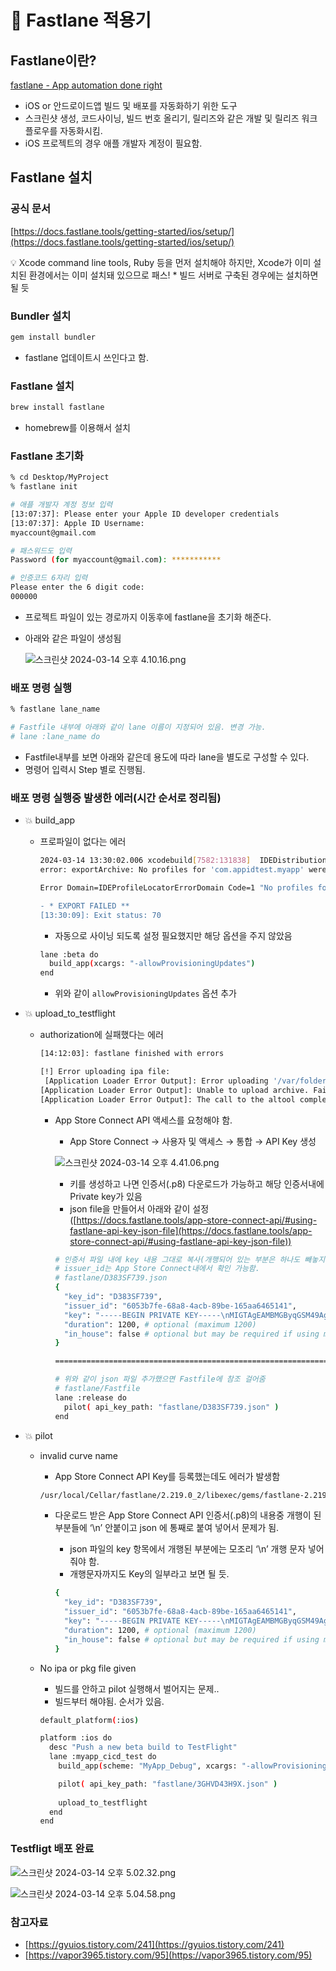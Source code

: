 # 🚀 Fastlane 적용기

## Fastlane이란?

[fastlane - App automation done right](https://fastlane.tools/)

- iOS or 안드로이드앱 빌드 및 배포를 자동화하기 위한 도구
- 스크린샷 생성, 코드사이닝, 빌드 번호 올리기, 릴리즈와 같은 개발 및 릴리즈 워크플로우를 자동화시킴.
- iOS 프로젝트의 경우 애플 개발자 계정이 필요함.

## Fastlane 설치

### 공식 문서

[https://docs.fastlane.tools/getting-started/ios/setup/](https://docs.fastlane.tools/getting-started/ios/setup/)

<aside>
💡 Xcode command line tools, Ruby 등을 먼저 설치해야 하지만, Xcode가 이미 설치된 환경에서는 이미 설치돼 있으므로 패스!
* 빌드 서버로 구축된 경우에는 설치하면 될 듯

</aside>

### Bundler 설치

```bash
gem install bundler
```

- fastlane 업데이트시 쓰인다고 함.

### Fastlane 설치

```bash
brew install fastlane
```

- homebrew를 이용해서 설치

### Fastlane 초기화

```bash
% cd Desktop/MyProject
% fastlane init

# 애플 개발자 계정 정보 입력
[13:07:37]: Please enter your Apple ID developer credentials
[13:07:37]: Apple ID Username:
myaccount@gmail.com

# 패스워드도 입력
Password (for myaccount@gmail.com): ***********

# 인증코드 6자리 입력
Please enter the 6 digit code:
000000
```

- 프로젝트 파일이 있는 경로까지 이동후에 fastlane을 초기화 해준다.
- 아래와 같은 파일이 생성됨
    
    ![스크린샷 2024-03-14 오후 4.10.16.png](Images/fastlane_1.png)
    

### 배포 명령 실행

```bash
% fastlane lane_name

# Fastfile 내부에 아래와 같이 lane 이름이 지정되어 있음. 변경 가능.
# lane :lane_name do
```

- Fastfile내부를 보면 아래와 같은데 용도에 따라 lane을 별도로 구성할 수 있다.
- 명령어 입력시 Step 별로 진행됨.

### 배포 명령 실행중 발생한 에러(시간 순서로 정리됨)

- 💥 build_app
    - 프로파일이 없다는 에러
        
        ```bash
        2024-03-14 13:30:02.006 xcodebuild[7582:131838]  IDEDistribution: App Store Connect request for store configuration failed for account (null) (Account "(null)": Unable to authenticate with App Store Connect (Error Domain=ITunesConnectionOperationErrorDomain Code=1085 "No provider associated with App Store Connect user" UserInfo={NSLocalizedRecoverySuggestion=No provider associated with App Store Connect user, NSLocalizedFailureReason=App Store operation failed., NSLocalizedDescription=No provider associated with App Store Connect user}))
        error: exportArchive: No profiles for 'com.appidtest.myapp' were found
        
        Error Domain=IDEProfileLocatorErrorDomain Code=1 "No profiles for 'com.appidtest.myapp' were found" UserInfo={IDEDistributionIssueSeverity=3, NSLocalizedDescription=No profiles for 'com.appidtest.myapp' were found, NSLocalizedRecoverySuggestion=Xcode couldn't find any iOS App Store provisioning profiles matching 'com.appidtest.myapp'. Automatic signing is disabled and unable to generate a profile. To enable automatic signing, pass -allowProvisioningUpdates to xcodebuild.}
        
        - * EXPORT FAILED **
        [13:30:09]: Exit status: 70
        ```
        
        - 자동으로 사이닝 되도록 설정 필요했지만 해당 옵션을 주지 않았음
        
        ```bash
        lane :beta do
          build_app(xcargs: "-allowProvisioningUpdates")
        end
        ```
        
        - 위와 같이 `allowProvisioningUpdates` 옵션 추가
- 💥 upload_to_testflight
    - authorization에 실패했다는 에러
        
        ```bash
        [14:12:03]: fastlane finished with errors
        
        [!] Error uploading ipa file: 
         [Application Loader Error Output]: Error uploading '/var/folders/kd/k1f6s0qn5fqg2_lqdrh40xfw0000gn/T/e4ec9125-3bc7-4eae-97a5-28435f595968.ipa'.
        [Application Loader Error Output]: Unable to upload archive. Failed to get authorization for username 'myaccount@gmail.com' and password. (
        [Application Loader Error Output]: The call to the altool completed with a non-zero exit status: 1. This indicates a failure.
        ```
        
        - App Store Connect API 액세스를 요청해야 함.
            - App Store Connect → 사용자 및 액세스 → 통합 → API Key 생성
            
            ![스크린샷 2024-03-14 오후 4.41.06.png](Images/fastlane_2.png)
            
            - 키를 생성하고 나면 인증서(.p8) 다운로드가 가능하고 해당 인증서내에 Private key가 있음
            - json file을 만들어서 아래와 같이 설정([https://docs.fastlane.tools/app-store-connect-api/#using-fastlane-api-key-json-file](https://docs.fastlane.tools/app-store-connect-api/#using-fastlane-api-key-json-file))
            
            ```bash
            # 인증서 파일 내에 key 내용 그대로 복사(개행되어 있는 부분은 하나도 빼놓지 않고 개행문자 '\n' 붙여줘야 함!)
            # issuer_id는 App Store Connect내에서 확인 가능함.
            # fastlane/D383SF739.json
            {
              "key_id": "D383SF739",
              "issuer_id": "6053b7fe-68a8-4acb-89be-165aa6465141",
              "key": "-----BEGIN PRIVATE KEY-----\nMIGTAgEAMBMGByqGSM49AgEGCCqGSM49AwEHBHknlhdlYdLu\n-----END PRIVATE KEY-----",
              "duration": 1200, # optional (maximum 1200)
              "in_house": false # optional but may be required if using match/sigh
            }
            
            =======================================================================================
            
            # 위와 같이 json 파일 추가했으면 Fastfile에 참조 걸어줌
            # fastlane/Fastfile
            lane :release do
              pilot( api_key_path: "fastlane/D383SF739.json" )
            end
            ```
            
- 💥 pilot
    - invalid curve name
        - App Store Connect API Key를 등록했는데도 에러가 발생함
        
        ```bash
        /usr/local/Cellar/fastlane/2.219.0_2/libexec/gems/fastlane-2.219.0/spaceship/lib/spaceship/connect_api/token.rb:71:in `initialize': [!] invalid curve name (OpenSSL::PKey::ECError)
        ```
        
        - 다운로드 받은 App Store Connect API 인증서(.p8)의 내용중 개행이 된 부분들에 ‘\n’ 안붙이고 json 에 통째로 붙여 넣어서 문제가 됨.
            - json 파일의 key 항목에서 개행된 부분에는 모조리 ‘\n’ 개행 문자 넣어줘야 함.
            - 개행문자까지도 Key의 일부라고 보면 될 듯.
            
            ```bash
            {
              "key_id": "D383SF739",
              "issuer_id": "6053b7fe-68a8-4acb-89be-165aa6465141",
              "key": "-----BEGIN PRIVATE KEY-----\nMIGTAgEAMBMGByqGSM49AgEGCCqGSM49AwEHBHknlhdlYdLu\n-----END PRIVATE KEY-----",
              "duration": 1200, # optional (maximum 1200)
              "in_house": false # optional but may be required if using match/sigh
            }
            ```

    - No ipa or pkg file given
        - 빌드를 안하고 pilot 실행해서 벌어지는 문제..
        - 빌드부터 해야됨. 순서가 있음.
    
        ```bash
        default_platform(:ios)
        
        platform :ios do
          desc "Push a new beta build to TestFlight"
          lane :myapp_cicd_test do
            build_app(scheme: "MyApp_Debug", xcargs: "-allowProvisioningUpdates")
        
            pilot( api_key_path: "fastlane/3GHVD43H9X.json" )
            
            upload_to_testflight
          end
        end
        ```
            

### Testfligt 배포 완료

![스크린샷 2024-03-14 오후 5.02.32.png](Images/fastlane_3.png)

![스크린샷 2024-03-14 오후 5.04.58.png](Images/fastlane_4.png)

### 참고자료

- [https://gyuios.tistory.com/241](https://gyuios.tistory.com/241)
- [https://vapor3965.tistory.com/95](https://vapor3965.tistory.com/95)
